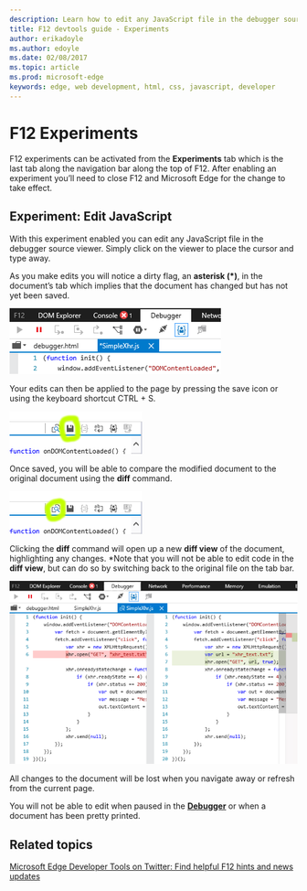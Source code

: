 ```yaml
---
description: Learn how to edit any JavaScript file in the debugger source viewer by enablind experiments.
title: F12 devtools guide - Experiments
author: erikadoyle
ms.author: edoyle
ms.date: 02/08/2017
ms.topic: article
ms.prod: microsoft-edge
keywords: edge, web development, html, css, javascript, developer
---
```


# F12 Experiments

F12 experiments can be activated from the **Experiments** tab which is the last tab along the navigation bar along the top of F12. After enabling an experiment you’ll need to close F12 and Microsoft Edge for the change to take effect. 

## Experiment: Edit JavaScript

With this experiment enabled you can edit any JavaScript file in the debugger source viewer. Simply click on the viewer to place the cursor and type away.



As you make edits you will notice a dirty flag, an **asterisk (*)**, in the document’s tab which implies that the document has changed but has not yet been saved.


![Edge Experiment Flag](./media/Edge_Experiment_flag.png)

Your edits can then be applied to the page by pressing the save icon or using the keyboard shortcut CTRL + S.

![Edge Experiment Save](./media/Edge_Experiment_save.png)

Once saved, you will be able to compare the modified document to the original document using the **diff** command. 

![Edge Experiment Diff](./media/Edge_Experiment_diff.png)

Clicking the **diff** command will open up a new **diff view** of the document, highlighting any changes. *Note that you will not be able to edit code in the **diff view**, but can do so by switching back to the original file on the tab bar. 

![Edge Experiment Diff View](./media/Edge_Experiment_diff_view.png)

All changes to the document will be lost when you navigate away or refresh from the current page.

You will not be able to edit when paused in the **[Debugger](./debugger.md)** or when a document has been pretty printed.

## Related topics

[Microsoft Edge Developer Tools on Twitter: Find helpful F12 hints and news updates](https://twitter.com/EdgeDevTools)
